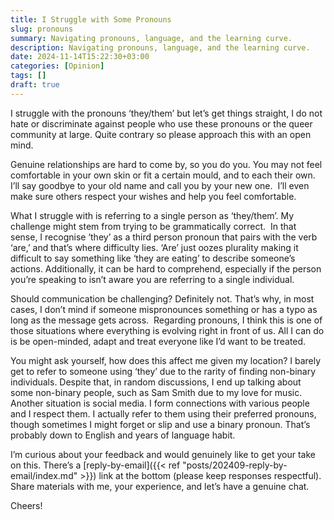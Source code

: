 ```yaml
---
title: I Struggle with Some Pronouns
slug: pronouns
summary: Navigating pronouns, language, and the learning curve.
description: Navigating pronouns, language, and the learning curve.
date: 2024-11-14T15:22:30+03:00
categories: [Opinion]
tags: []
draft: true
---
```


I struggle with the pronouns ‘they/them’ but let’s get things straight, I do not hate or discriminate against people who use these pronouns or the queer community at large. 
Quite contrary so please approach this with an open mind. 

Genuine relationships are hard to come by, so you do you. 
You may not feel comfortable in your own skin or fit a certain mould, and to each their own. 
I’ll say goodbye to your old name and call you by your new one.  I’ll even make sure others respect your wishes and help you feel comfortable. 

What I struggle with is referring to a single person as ‘they/them’. 
My challenge might stem from trying to be grammatically correct.  In that sense, I recognise ‘they’ as a third person pronoun that pairs with the verb ‘are,’ and that’s where difficulty lies. 
‘Are’ just oozes plurality making it difficult to say something like ‘they are eating’ to describe someone’s actions. 
Additionally, it can be hard to comprehend, especially if the person you’re speaking to isn’t aware you are referring to a single individual.

Should communication be challenging?
Definitely not. 
That’s why, in most cases, I don’t mind if someone mispronounces something or has a typo as long as the message gets across.  Regarding pronouns, I think this is one of those situations where everything is evolving right in front of us. 
All I can do is be open-minded, adapt and treat everyone like I’d want to be treated. 

You might ask yourself, how does this affect me given my location?
I barely get to refer to someone using ‘they’ due to the rarity of finding non-binary individuals.
Despite that, in random discussions, I end up talking about some non-binary people, such as Sam Smith due to my love for music. 
Another situation is social media. 
I form connections with various people and I respect them. 
I actually refer to them using their preferred pronouns, though sometimes I might forget or slip and use a binary pronoun. 
That’s probably down to English and years of language habit. 

I’m curious about your feedback and would genuinely like to get your take on this. 
There’s a [reply-by-email]({{< ref "posts/202409-reply-by-email/index.md" >}}) link at the bottom (please keep responses respectful). 
Share materials with me, your experience, and let’s have a genuine chat. 

Cheers!
